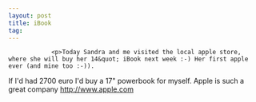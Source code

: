 ```yaml
---
layout: post
title: iBook
tag: 
---
```



                <p>Today Sandra and me visited the local apple store, where she will buy her 14&quot; iBook next week :-) Her first apple ever (and mine too :-)).
If I'd had 2700 euro I'd buy a 17&quot; powerbook for myself. Apple is such a great company <a href="http://www.apple.com"><a href="http://www.apple.com">http://www.apple.com</a></a></p>
            
